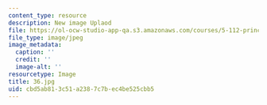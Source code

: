 ```yaml
---
content_type: resource
description: New image Uplaod
file: https://ol-ocw-studio-app-qa.s3.amazonaws.com/courses/5-112-principles-of-chemical-science-fall-2005/cbd5ab813c51a2387c7bec4be525cbb5_36.jpg
file_type: image/jpeg
image_metadata:
  caption: ''
  credit: ''
  image-alt: ''
resourcetype: Image
title: 36.jpg
uid: cbd5ab81-3c51-a238-7c7b-ec4be525cbb5
---
```

